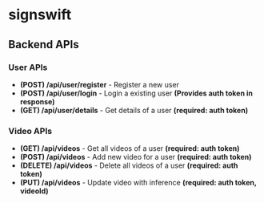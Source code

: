 # signswift

## Backend APIs

### User APIs

-   **(POST) /api/user/register** - Register a new user
-   **(POST) /api/user/login** - Login a existing user **(Provides auth token in response)**
-   **(GET) /api/user/details** - Get details of a user **(required: auth token)**

### Video APIs

-   **(GET) /api/videos** - Get all videos of a user **(required: auth token)**
-   **(POST) /api/videos** - Add new video for a user **(required: auth token)**
-   **(DELETE) /api/videos** - Delete all videos of a user **(required: auth token)**
-   **(PUT) /api/videos** - Update video with inference **(required: auth token, videoId)**
